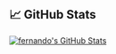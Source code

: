 ## &#x1f4c8; GitHub Stats
<a href="https://github.com/fer77">
  <img align="center" src="https://github-readme-stats.vercel.app/api?username=fer77&theme=merko&show_icons=true&count_private=true" alt="fernando's GitHub Stats" />
</a>
